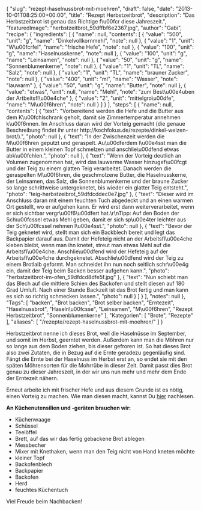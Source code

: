 {
    "slug": "rezept-haselnussbrot-mit-moehren",
    "draft": false,
    "date": "2013-10-01T08:25:00+00:00",
    "title": "Rezept Herbstzeitbrot",
    "description": "Das Herbstzeitbrot ist genau das Richtige f\u00fcr diese Jahreszeit.",
    "featuredImage": "herbstzeitbrot_59dffbf6e2367.jpg",
    "author": "Gabi",
    "recipe": {
        "ingredients": [
            {
                "name": null,
                "contents": [
                    {
                        "value": "500",
                        "unit": "g",
                        "name": "Dinkelvollkornmehl",
                        "note": null
                    },
                    {
                        "value": "1",
                        "unit": "W\u00fcrfel",
                        "name": "frische Hefe",
                        "note": null
                    },
                    {
                        "value": "100",
                        "unit": "g",
                        "name": "Haselnusskerne",
                        "note": null
                    },
                    {
                        "value": "100",
                        "unit": "g",
                        "name": "Leinsamen",
                        "note": null
                    },
                    {
                        "value": "50",
                        "unit": "g",
                        "name": "Sonnenblumenkerne",
                        "note": null
                    },
                    {
                        "value": "1",
                        "unit": "TL",
                        "name": "Salz",
                        "note": null
                    },
                    {
                        "value": "1",
                        "unit": "TL",
                        "name": "brauner Zucker",
                        "note": null
                    },
                    {
                        "value": "400",
                        "unit": "ml",
                        "name": "Wasser",
                        "note": "lauwarm"
                    },
                    {
                        "value": "50",
                        "unit": "g",
                        "name": "Butter",
                        "note": null
                    },
                    {
                        "value": "etwas",
                        "unit": null,
                        "name": "Mehl",
                        "note": "zum Best\u00e4uben der Artbeitsfl\u00e4che"
                    },
                    {
                        "value": "2",
                        "unit": "mittelgro\u00dfe",
                        "name": "M\u00f6hren",
                        "note": null
                    }
                ]
            }
        ],
        "steps": [
            {
                "name": null,
                "contents": [
                    {
                        "text": "Vorbereitend werden die Hefe und die Butter aus dem K\u00fchlschrank geholt, damit sie Zimmertemperatur annehmen k\u00f6nnen. Im Anschluss daran wird der Vorteig gemacht (die genaue Beschreibung findet ihr unter http:\/\/kochfokus.de\/rezepte\/dinkel-weizen-brot\/).",
                        "photo": null
                    },
                    {
                        "text": "In der Zwischenzeit werden die M\u00f6hren geputzt und geraspelt. Au\u00dferdem l\u00e4sst man die Butter in einem kleinen Topf schmelzen und anschlie\u00dfend etwas abk\u00fchlen.",
                        "photo": null
                    },
                    {
                        "text": "Wenn der Vorteig deutlich an Volumen zugenommen hat, wird das lauwarme Wasser hinzugef\u00fcgt und der Teig zu einem glatten Teig verarbeitet. Danach werden die geraspelten M\u00f6hren, die geschmolzene Butter, die Haselnusskerne, der Leinsamen, das Salz, die Sonnenblumenkerne und der braune Zucker  so lange schrittweise untergeknetet, bis wieder ein glatter Teig entsteht.",
                        "photo": "teig-herbstzeibrot_59dfdcddec0e7.jpg"
                    },
                    {
                        "text": "Dieser wird im Anschluss daran mit einem feuchten Tuch abgedeckt und an einen warmen Ort gestellt, wo er aufgehen kann. Er wird erst dann weiterverarbeitet, wenn er sich sichtbar vergr\u00f6\u00dfert hat.\r\nTipp: Auf den Boden der Sch\u00fcssel etwas Mehl geben, damit er sich sp\u00e4ter leichter aus der Sch\u00fcssel nehmen l\u00e4sst.",
                        "photo": null
                    },
                    {
                        "text": "Bevor der Teig geknetet wird, stellt man sich ein Backblech bereit und legt das Backpapier darauf aus. Damit der  Hefeteig nicht an der Arbeitsfl\u00e4che kleben bleibt, wenn man ihn knetet, streut man etwas Mehl auf die Arbeitsfl\u00e4che.  Anschlie\u00dfend wird der Hefeteig auf der Arbeitsfl\u00e4che durchgeknetet. Abschlie\u00dfend wird der Teig zu einem Brotlaib geformt. Man schneidet ihn nun noch seitlich schr\u00e4g ein, damit der Teig beim Backen besser aufgehen kann.",
                        "photo": "herbstzeitbrot-im-ofen_59dfdcd8dfe5f.jpg"
                    },
                    {
                        "text": "Nun schiebt man das Blech auf die mittlere Schien des Backofen und stellt diesen auf 180 Grad Umluft. Nach einer Stunde Backzeit ist das Brot fertig und man kann es sich so richtig schmecken lassen.",
                        "photo": null
                    }
                ]
            }
        ],
        "notes": null
    },
    "Tags": [
        "backen",
        "Brot backen",
        "Brot selber backen",
        "Erntezeit",
        "Haselnussbrot",
        "Haseln\u00fcsse",
        "Leinsamen",
        "M\u00f6hren",
        "Rezept Herbstzeitbrot",
        "Sonnenblumenkerne"
    ],
    "Kategorien": [
        "Brote",
        "Rezepte"
    ],
    "aliases": [
        "\/rezepte\/rezept-haselnussbrot-mit-moehren\/"
    ]
}

Herbstzeitbrot nenne ich dieses Brot, weil die Haselnüsse im September, und somit im Herbst, geerntet werden. Außerdem kann man die Möhren nur so lange aus dem Boden ziehen, bis dieser gefroren ist. So hat dieses Brot also zwei Zutaten, die in Bezug auf die Ernte geradezu gegenläufig sind. Fängt die Ernte bei der Haselnuss im Herbst erst an, so endet sie mit den späten Möhrensorten für die Mohrrübe in dieser Zeit. Damit passt dies Brot genau zu dieser Jahreszeit, in der wir uns nun mehr und mehr dem Ende der Erntezeit nähern.

Erneut arbeite ich mit frischer Hefe und aus diesem Grunde ist es nötig, einen Vorteig zu machen. Wie man diesen macht, kannst Du [hier][1] nachlesen.

**An Küchenutensilien und -geräten brauchen wir:**

 * Küchenwaage
 * Schüssel
 * Teelöffel
 * Brett, auf das wir das fertig gebackene Brot ablegen
 * Messbecher
 * Mixer mit Knethaken, wenn man den Teig nicht von Hand kneten möchte
 * kleiner Topf
 * Backofenblech
 * Backpapier
 * Backofen
 * Herd
 * feuchtes Küchentuch

Viel Freude beim Nachbacken!

 [1]: https://kochfokus.de/rezepte/dinkel-weizen-brot/